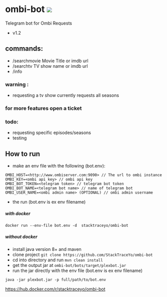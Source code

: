 
# ombi-bot ![](https://img.shields.io/docker/pulls/stacktraceyo/ombi-bot.svg)
Telegram bot for Ombi Requests
- v1.2 


## commands:
* /searchmovie Movie Title or imdb url
* /searchtv TV show name or imdb url
* /info

### warning :
* requesting a tv show currently requests all seasons

### for more features open a ticket

### todo:
 
* requesting specific episodes/seasons
* testing


How to run
--------------


* make an env file with the following (bot.env):
``` 	
OMBI_HOST=<http://www.ombiserver.com:9090> // The url to ombi instance
OMBI_KEY=<ombi api key> // ombi api key
OMBI_BOT_TOKEN=<telegram token> // telegram bot token
OMBI_BOT_NAME=<telegram bot name> // name of telegram bot
OMBI_USER_NAME=<ombi admin name> (OPTIONAL) // ombi admin username 
```
* the run (bot.env is ex env filename)

##### with docker

`docker run --env-file bot.env -d  stacktraceyo/ombi-bot`


##### without docker

* install java version 8+ and maven
* clone project `git clone https://github.com/StackTraceYo/ombi-bot`
* cd into directory and run `mvn clean install`
* get the output jar at `ombi-bot/bots/target/plexbot.jar`
* run the jar directly with the env file (bot.env is ex env filename)

`java -jar plexbot.jar -p full/path/to/bot.env`
	
https://hub.docker.com/r/stacktraceyo/ombi-bot

